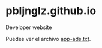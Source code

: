 # pbljnglz.github.io
Developer website

Puedes ver el archivo [app-ads.txt](https://pbljnglz.github.io/mi-app/app-ads.txt).
